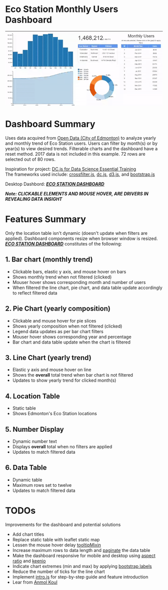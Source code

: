 # Eco Station Monthly Users Dashboard
![](Eco-Stations.gif)

# Dashboard Summary
Uses data acquired from [Open Data (City of Edmonton)](https://dashboard.edmonton.ca/Dashboard/Eco-Station-Users-Monthly/2zer-fm7k) to analyze yearly and monthly trend of Eco Station users. Users can filter by month(s) or by year(s) to view desired trends. Filterable charts and the dashboard have a reset method. 2017 data is not included in this example. 72 rows are selected out of 80 rows.

Inspiration for project: [DC.js for Data Science Essential Training](https://www.lynda.com/JavaScript-tutorials/DC-js-Data-Science-Essential-Training/540535-2.html)<br>
The frameworks used include:
[crossfilter.js](http://square.github.io/crossfilter/), [dc.js](https://dc-js.github.io/dc.js/), [d3.js](https://d3js.org/), and [bootstrap.js](https://getbootstrap.com/docs/3.3/javascript/)

Desktop Dashbord: [***ECO STATION DASHBOARD***](https://mikelotis.github.io/Edmonton-Eco-Stations/)

***Note: CLICKABLE ELEMENTS AND MOUSE HOVER, ARE DRIVERS IN REVEALING DATA INSIGHT***

# Features Summary
Only the location table isn't dynamic (doesn't update when filters are applied). Dashboard components resize when browser window is resized. [***ECO STATION DASHBOARD***](https://mikelotis.github.io/Edmonton-Eco-Stations/) constitutes of the following:
## 1. Bar chart (monthly trend)
* Clickable bars, elastic y axis, and mouse hover on bars
* Shows monthly trend when not filtered (clicked)
* Mouser hover shows corresponding month and number of users
* When filtered the line chart, pie chart, and data table update accordingly to reflect filtered data
## 2. Pie Chart (yearly composition)
* Clickable and mouse hover for pie slices
* Shows yearly composition when not filtered (clicked)
* Legend data updates as per bar chart filters
* Mouser hover shows corresponding year and percentage
* Bar chart and data table update when the chart is filtered
## 3. Line Chart (yearly trend)
* Elastic y axis and mouse hover on line
* Shows the **overall** total trend when bar chart is not filtered
* Updates to show yearly trend for clicked month(s)
## 4. Location Table
* Static table
* Shows Edmonton's Eco Station locations
## 5. Number Display
* Dynamic number text
* Displays **overall** total when no filters are applied
* Updates to match filtered data
## 6. Data Table
* Dynamic table
* Maximum rows set to twelve
* Updates to match filtered data

# TODOs
Improvements for the dashboard and potential solutions
* Add chart titles
* Replace static table with leaflet static map
* Lessen the mouse hover delay [tooltipMixin](https://github.com/Intellipharm/dc-addons)
* Increase maximum rows to data length and [paginate](http://dc-js.github.io/dc.js/examples/table-pagination.html) the data table 
* Make the dashboard responsive for mobile and desktop using [aspect ratio](https://blog.webkid.io/responsive-chart-usability-d3/)  and [keenio](https://keen.github.io/dashboards/)
* Indicate chart extremes (min and max) by applying [bootstrap labels](https://getbootstrap.com/docs/3.3/components/#labels)
* Reduce the number of ticks for the line chart
* Implement [intro.js](http://introjs.com/) for step-by-step guide and feature introduction 
* Lear from [Anmol Koul](https://anmolkoul.wordpress.com/2015/06/05/interactive-data-visualization-using-d3-js-dc-js-nodejs-and-mongodb/)


